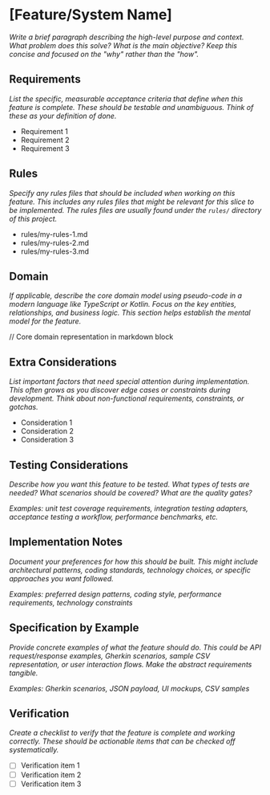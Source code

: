 # [Feature/System Name]

*Write a brief paragraph describing the high-level purpose and context. What problem does this solve? What is the main objective? Keep this concise and focused on the "why" rather than the "how".*

## Requirements

*List the specific, measurable acceptance criteria that define when this feature is complete. These should be testable and unambiguous. Think of these as your definition of done.*

- Requirement 1
- Requirement 2
- Requirement 3

## Rules

*Specify any rules files that should be included when working on this feature. This includes any rules files that might be relevant for this slice to be implemented. The rules files are usually found under the `rules/` directory of this project.*

- rules/my-rules-1.md
- rules/my-rules-2.md
- rules/my-rules-3.md

## Domain

*If applicable, describe the core domain model using pseudo-code in a modern language like TypeScript or Kotlin. Focus on the key entities, relationships, and business logic. This section helps establish the mental model for the feature.*

// Core domain representation in markdown block

## Extra Considerations

*List important factors that need special attention during implementation. This often grows as you discover edge cases or constraints during development. Think about non-functional requirements, constraints, or gotchas.*

- Consideration 1
- Consideration 2
- Consideration 3

## Testing Considerations

*Describe how you want this feature to be tested. What types of tests are needed? What scenarios should be covered? What are the quality gates?*

*Examples: unit test coverage requirements, integration testing adapters, acceptance testing a workflow, performance benchmarks, etc.*

## Implementation Notes

*Document your preferences for how this should be built. This might include architectural patterns, coding standards, technology choices, or specific approaches you want followed.*

*Examples: preferred design patterns, coding style, performance requirements, technology constraints*

## Specification by Example

*Provide concrete examples of what the feature should do. This could be API request/response examples, Gherkin scenarios, sample CSV representation, or user interaction flows. Make the abstract requirements tangible.*

*Examples: Gherkin scenarios, JSON payload, UI mockups, CSV samples*

## Verification

*Create a checklist to verify that the feature is complete and working correctly. These should be actionable items that can be checked off systematically.*

- [ ] Verification item 1
- [ ] Verification item 2
- [ ] Verification item 3
